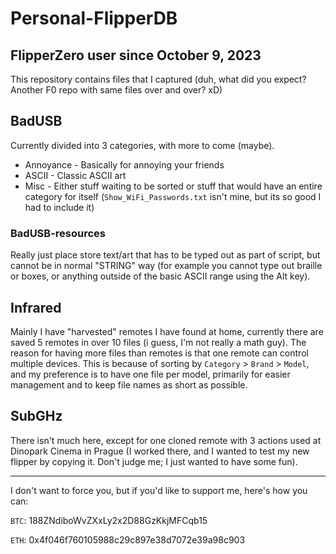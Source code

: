 # Personal-FlipperDB
FlipperZero user since ‎October ‎9, ‎2023
---
This repository contains files that I captured (duh, what did you expect? Another F0 repo with same files over and over? xD)

## BadUSB

Currently divided into 3 categories, with more to come (maybe).
- Annoyance - Basically for annoying your friends
- ASCII - Classic ASCII art
- Misc - Either stuff waiting to be sorted or stuff that would have an entire category for itself (```Show_WiFi_Passwords.txt``` isn't mine, but its so good I had to include it)
### BadUSB-resources

Really just place store text/art that has to be typed out as part of script, but cannot be in normal "STRING" way (for example you cannot type out braille or boxes, or anything outside of the basic ASCII range using the Alt key). 

## Infrared

Mainly I have "harvested" remotes I have found at home, currently there are saved 5 remotes in over 10 files (i guess, I'm not really a math guy).
The reason for having more files than remotes is that one remote can control multiple devices. This is because of sorting by ```Category``` > ```Brand```  > ```Model```, and my preference is to have one file per model, primarily for easier management and to keep file names as short as possible.

## SubGHz

There isn't much here, except for one cloned remote with 3 actions used at Dinopark Cinema in Prague (I worked there, and I wanted to test my new flipper by copying it. Don't judge me; I just wanted to have some fun).

---
I don't want to force you, but if you'd like to support me, here's how you can:

```BTC```: 188ZNdiboWvZXxLy2x2D88GzKkjMFCqb15

```ETH```: 0x4f046f760105988c29c897e38d7072e39a98c903
